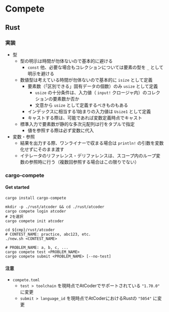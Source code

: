 # Compete

## Rust

### 実装
- 型
    - 型の明示は時間が勿体ないので基本的に避ける
        - `const` 他、必要な場合もコレクションについては要素の型を `_` として明示を避ける
    - 数値型は考えている時間が勿体ないので基本的に `isize` として定義
        - 要素数（「区別できる」固有データの個数）のみ `usize` として定義
            - `usize` の十分条件は、入力値（ `input!` クロージャ内）のコレクションの要素数か否か
            - 文意から `usize` として定義するべきものもある
        - インデックスに相当する1始まりの入力値は `Usize1` として定義
        - キャストする際は、可能であれば変数定義時点でキャスト
    - 標準入力で要素数が静的な多次元配列は行をタプルで指定
        - 値を参照する際は必ず変数に代入
- 変数・参照
    - 結果を出力する際、ワンライナーで収まる場合は `println!` の引数を変数化せずにそのまま渡す
    - イテレータのリファレンス・デリファレンスは、スコープ内のループ変数の参照時に行う（複数回参照する場合はこの限りでない）


### cargo-compete

#### Get started
```
cargo install cargo-compete

mkdir -p ./rust/atcoder && cd ./rust/atcoder
cargo compete login atcoder
# 2を選択
cargo compete init atcoder

cd ${cmp}/rust/atcoder
# CONTEST_NAME: practice, abc123, etc.
./new.sh <CONTEST_NAME>

# PROBLEM_NAME: a, b, c, ...
cargo compete test <PROBLEM_NAME>
cargo compete submit <PROBLEM_NAME> [--no-test]
```

#### 注意
- `compete.toml`
    - `test > toolchain` を現時点でAtCoderでサポートされている `"1.70.0"` に変更
    - `submit > language_id` を現時点でAtCoderにおけるRustの `"5054"` に変更
